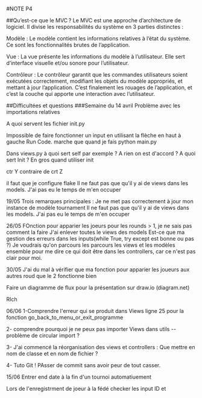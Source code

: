 #NOTE P4

##Qu’est-ce que le MVC ?
Le MVC est une approche d’architecture de logiciel. Il divise les responsabilités du système en 3 parties distinctes :

Modèle : Le modèle contient les informations relatives à l’état du système. Ce sont les fonctionnalités brutes de l’application.

Vue : La vue présente les informations du modèle à l’utilisateur. Elle sert d’interface visuelle et/ou sonore pour l’utilisateur.

Contrôleur : Le contrôleur garantit que les commandes utilisateurs soient exécutées correctement, modifiant les objets du modèle appropriés, et mettant à jour l’application. C’est finalement les rouages de l’application, et c’est la couche qui apporte une interaction avec l’utilisateur.

##Difficultées et questions
###Semaine du 14 avril
Problème avec les importations relatives

A quoi servent les fichier init.py

Impossible de faire fonctionner un input en utilisant la flèche en haut à gauche Run Code. marche que quand je fais python main.py

Dans views.py à quoi sert self par exemple ? A rien on est d'accord ? A quoi sert Init ? En gros quand utiliser init

ctr Y contraire de crt Z

il faut que je configure flake
Il ne faut pas que qu'il y ai de views dans les models. J'ai pas eu le temps de m'en occuper

19/05
Trois remarques principales :
Je ne met pas correctement à jour mon instance de modèle tournament
Il ne faut pas que qu'il y ai de views dans les models. J'ai pas eu le temps de m'en occuper

26/05
FOnction pour apparier les joeurs pour les rounds > 1, je ne sais pas comment la faire
J'ai enlever toutes le views des models
Est-ce que ma gestion des erreurs dans les inputs(while True, try except est bonne ou pas ?)
Je voudrais qu'on parcours les parcours les views et les modèles ensemble pour me dire ce qui doit être dans les controllers, car ce n'est pas clair pour moi.

30/05
J'ai du mal à vérifier que ma fonction pour apparier les joueurs aux autres roud que le 2 fonctionne bien

Faire un diagramme de flux pour la présentation sur draw.io (diagram.net)

RIch

06/06
1-Comprendre l'erreur qui se produit dans Views ligne 25 pour la fonction go_back_to_menu_or_exit_programme

2- comprendre pourquoi je ne peux pas importer Views dans utils -- problème de circular import ?

3- J'ai commencé la réorganisation des views et controllers : Que mettre en nom de classe et en nom de fichier ?

4- Tuto Git ! PAsser de commit sans avoir peur de tout casser.


15/06
Entrer end date à la fin d'un tournoi automatiuement

Lors de l'enregistrment de joeur à la fédé checker les input ID et 
